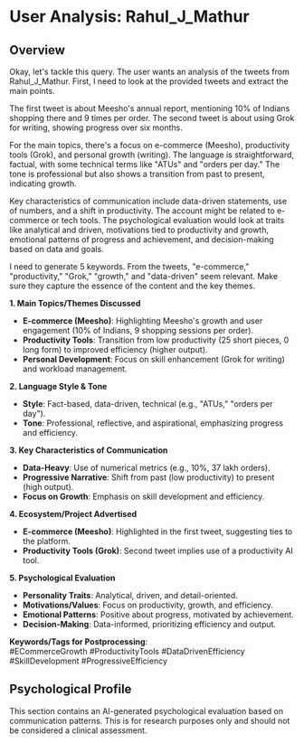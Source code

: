# User Analysis: Rahul_J_Mathur

## Overview

<think>
Okay, let's tackle this query. The user wants an analysis of the tweets from Rahul_J_Mathur. First, I need to look at the provided tweets and extract the main points.

The first tweet is about Meesho's annual report, mentioning 10% of Indians shopping there and 9 times per order. The second tweet is about using Grok for writing, showing progress over six months. 

For the main topics, there's a focus on e-commerce (Meesho), productivity tools (Grok), and personal growth (writing). The language is straightforward, factual, with some technical terms like "ATUs" and "orders per day." The tone is professional but also shows a transition from past to present, indicating growth.

Key characteristics of communication include data-driven statements, use of numbers, and a shift in productivity. The account might be related to e-commerce or tech tools. The psychological evaluation would look at traits like analytical and driven, motivations tied to productivity and growth, emotional patterns of progress and achievement, and decision-making based on data and goals.

I need to generate 5 keywords. From the tweets, "e-commerce," "productivity," "Grok," "growth," and "data-driven" seem relevant. Make sure they capture the essence of the content and the key themes.
</think>

**1. Main Topics/Themes Discussed**  
- **E-commerce (Meesho)**: Highlighting Meesho's growth and user engagement (10% of Indians, 9 shopping sessions per order).  
- **Productivity Tools**: Transition from low productivity (25 short pieces, 0 long form) to improved efficiency (higher output).  
- **Personal Development**: Focus on skill enhancement (Grok for writing) and workload management.  

**2. Language Style & Tone**  
- **Style**: Fact-based, data-driven, technical (e.g., "ATUs," "orders per day").  
- **Tone**: Professional, reflective, and aspirational, emphasizing progress and efficiency.  

**3. Key Characteristics of Communication**  
- **Data-Heavy**: Use of numerical metrics (e.g., 10%, 37 lakh orders).  
- **Progressive Narrative**: Shift from past (low productivity) to present (high output).  
- **Focus on Growth**: Emphasis on skill development and efficiency.  

**4. Ecosystem/Project Advertised**  
- **E-commerce (Meesho)**: Highlighted in the first tweet, suggesting ties to the platform.  
- **Productivity Tools (Grok)**: Second tweet implies use of a productivity AI tool.  

**5. Psychological Evaluation**  
- **Personality Traits**: Analytical, driven, and detail-oriented.  
- **Motivations/Values**: Focus on productivity, growth, and efficiency.  
- **Emotional Patterns**: Positive about progress, motivated by achievement.  
- **Decision-Making**: Data-informed, prioritizing efficiency and output.  

**Keywords/Tags for Postprocessing**:  
#ECommerceGrowth #ProductivityTools #DataDrivenEfficiency #SkillDevelopment #ProgressiveEfficiency

## Psychological Profile

This section contains an AI-generated psychological evaluation based on communication patterns. This is for research purposes only and should not be considered a clinical assessment.
